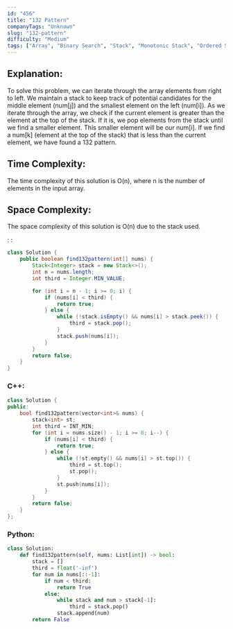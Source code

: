 ```yaml
---
id: "456"
title: "132 Pattern"
companyTags: "Unknown"
slug: "132-pattern"
difficulty: "Medium"
tags: ["Array", "Binary Search", "Stack", "Monotonic Stack", "Ordered Set"]
---
```


## Explanation:
To solve this problem, we can iterate through the array elements from right to left. We maintain a stack to keep track of potential candidates for the middle element (num[j]) and the smallest element on the left (num[i]). As we iterate through the array, we check if the current element is greater than the element at the top of the stack. If it is, we pop elements from the stack until we find a smaller element. This smaller element will be our num[i]. If we find a num[k] (element at the top of the stack) that is less than the current element, we have found a 132 pattern.

## Time Complexity:
The time complexity of this solution is O(n), where n is the number of elements in the input array.

## Space Complexity:
The space complexity of this solution is O(n) due to the stack used.

:
:
```java
class Solution {
    public boolean find132pattern(int[] nums) {
        Stack<Integer> stack = new Stack<>();
        int n = nums.length;
        int third = Integer.MIN_VALUE;

        for (int i = n - 1; i >= 0; i) {
            if (nums[i] < third) {
                return true;
            } else {
                while (!stack.isEmpty() && nums[i] > stack.peek()) {
                    third = stack.pop();
                }
                stack.push(nums[i]);
            }
        }
        return false;
    }
}
```

### C++:
```cpp
class Solution {
public:
    bool find132pattern(vector<int>& nums) {
        stack<int> st;
        int third = INT_MIN;
        for (int i = nums.size() - 1; i >= 0; i--) {
            if (nums[i] < third) {
                return true;
            } else {
                while (!st.empty() && nums[i] > st.top()) {
                    third = st.top();
                    st.pop();
                }
                st.push(nums[i]);
            }
        }
        return false;
    }
};
```

### Python:
```python
class Solution:
    def find132pattern(self, nums: List[int]) -> bool:
        stack = []
        third = float('-inf')
        for num in nums[::-1]:
            if num < third:
                return True
            else:
                while stack and num > stack[-1]:
                    third = stack.pop()
                stack.append(num)
        return False
```
